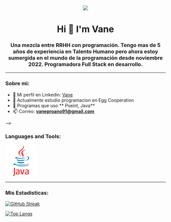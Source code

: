 <div id="header" align="center">
  <img src="https://media.giphy.com/media/L1R1tvI9svkIWwpVYr/giphy.gif" width="200" />
  <h1 align="center"> Hi 👋 I'm Vane</h1>
  <h3 align="center"> Una mezcla entre RRHH con programación. Tengo mas de 5 años de experiencia en Talento Humano pero ahora estoy sumergida en el mundo de la       programación desde noviembre 2022. Programadora Full Stack en desarrollo. 
  </h3>
</div>



---

### Sobre mi:

- 🔭 Mi perfil en Linkedin: [Vane](https://www.linkedin.com/in/vanessa-proa%C3%B1o-acebo-0478a075/)
- 🌱 Actualmente estudio programacion en Egg Cooperation
- 💬 Programas que uso ** Pseint, Java**
- 📫 Correo: **vaneproano91@gmail.com**

-->
<div align="left">
<h3> Languages and Tools:</h3>
  <div>
  <img src="https://github.com/devicons/devicon/blob/master/icons/java/java-original-wordmark.svg" title="Java" alt="Java" width="100" height="100/>"/>
  </div>
</div>

---

### Mis Estadisticas:

[![GitHub Streak](https://streak-stats.demolab.com?user=mishka911&theme=cobalt&hide_border=true&locale=es&date_format=j%20M%5B%20Y%5D)](https://git.io/streak-stats)

[![Top Langs](https://github-readme-stats.vercel.app/api/top-langs/?username=mishka911)](https://github.com/anuraghazra/github-readme-stats)
